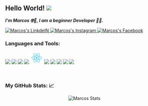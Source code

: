 ## Hello World! <img src="https://media.giphy.com/media/hvRJCLFzcasrR4ia7z/giphy.gif" width="30px"> 

*__I'm Marcos 🤓🖖, I am a beginner Developer 🧑‍💻.__*

<div>
  <a href="https://www.linkedin.com/in/marcos-guilherme-g-m-campos/" target="_blank">
    <img alt="Marcos's LinkdeIN" height="40px" src="https://i.pinimg.com/originals/58/99/22/589922e187ab719d0afa9c4c2993019b.png" >
  </a>
  <a href="https://www.instagram.com/markimg22/" target="_blank">
    <img alt="Marcos's Instagram" height="40px" src="https://mairacuryteam.com.br/wp-content/uploads/2019/05/logo-instagram-png-fundo-transparente13-1.png" />
  </a>
  <a href="https://www.facebook.com/Markimg22" target="_blank">
    <img alt="Marcos's Facebook" height="40px" src="https://i1.wp.com/www.telesintese.com.br/wp-content/uploads/2016/09/facebook-flat-vector-logo-400x400.png?fit=400%2C400&ssl=1" />
  </a>
</div>

### Languages and Tools:

<code><img height="40" src="https://logodownload.org/wp-content/uploads/2016/10/html5-logo-8.png"></code>
<code><img height="40" src="https://terminalroot.com.br/assets/img/css/css.png"></code>
<code><img height="40" src="https://www.dialhost.com.br/blog/wp-content/uploads/2019/09/javascript_logo.png"></code>
<code><img height="40" src="https://cdn.iconscout.com/icon/free/png-512/typescript-1174965.png"></code>
<code><img height="40" src="https://raw.githubusercontent.com/github/explore/80688e429a7d4ef2fca1e82350fe8e3517d3494d/topics/react/react.png"></code>
<code><img height="40" src="https://miro.medium.com/max/400/1*tfZa4vsI6UusJYt_fzvGnQ.png"></code>
<code><img height="40" src="https://getbootstrap.com.br/docs/4.1/assets/img/bootstrap-stack.png"></code>
<code><img height="40" src="https://git-scm.com/images/logos/downloads/Git-Icon-1788C.png"></code>
<code><img height="40" src="https://user-images.githubusercontent.com/674621/71187801-14e60a80-2280-11ea-94c9-e56576f76baf.png"></code>
<code><img height="40" src="https://upload.wikimedia.org/wikipedia/commons/thumb/3/33/Figma-logo.svg/1667px-Figma-logo.svg.png"></code>

<br />

### My GitHub Stats: 📈 
<p align="center"> <img src="https://github-readme-stats.vercel.app/api?username=Markimg22&show_icons=true&theme=gotham&repo=github-readme-stats" alt="Marcos Stats" />
